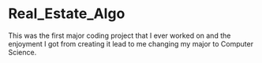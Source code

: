 # Real_Estate_Algo

This was the first major coding project that I ever worked on and the enjoyment I got from creating it lead to me changing my major to Computer Science.

